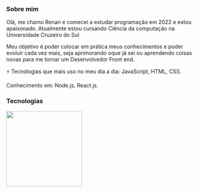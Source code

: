 ### Sobre mim 

Olá, me chamo Renan e comecei a estudar programação em 2022 e estou apaixonado.
Atualmente estou cursando Ciência da computação na Universidade Cruzeiro do Sul

Meu objetivo é poder colocar em prática meus conhecimentos e poder evoluir cada vez mais, seja aprimorando oque já sei ou aprendendo coisas novas para me tornar um Desenvolvedor Front end.

⚡ Tecnologias que mais uso no meu dia a dia: JavaScript, HTML, CSS.

Conhecimento em: Node.js, React.js.

### Tecnologias
<img src="https://github-readme-stats.vercel.app/api/top-langs/?username=renansouzasm&layout=compact&langs_count=16&theme=tokyonight" height="200px"/>
